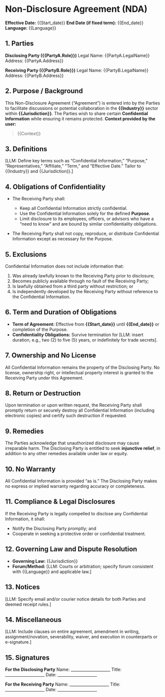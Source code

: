 # Non-Disclosure Agreement (NDA)

**Effective Date:** {{Start_date}}
**End Date (if fixed term):** {{End_date}}
**Language:** {{Language}}

## 1. Parties

**Disclosing Party ({{PartyA.Role}})**
Legal Name: {{PartyA.LegalName}}
Address: {{PartyA.Address}}

**Receiving Party ({{PartyB.Role}})**
Legal Name: {{PartyB.LegalName}}
Address: {{PartyB.Address}}

## 2. Purpose / Background

This Non-Disclosure Agreement (“Agreement”) is entered into by the Parties to facilitate discussions or potential collaboration in the **{{Industry}}** sector within **{{Jurisdiction}}**.
The Parties wish to share certain **Confidential Information** while ensuring it remains protected.
**Context provided by the user:**

> {{Context}}

## 3. Definitions

[LLM: Define key terms such as “Confidential Information,” “Purpose,” “Representatives,” “Affiliate,” “Term,” and “Effective Date.” Tailor to {{Industry}} and {{Jurisdiction}}.]

## 4. Obligations of Confidentiality

* The Receiving Party shall:

  * Keep all Confidential Information strictly confidential.
  * Use the Confidential Information solely for the defined **Purpose**.
  * Limit disclosure to its employees, officers, or advisors who have a “need to know” and are bound by similar confidentiality obligations.
* The Receiving Party shall not copy, reproduce, or distribute Confidential Information except as necessary for the Purpose.

## 5. Exclusions

Confidential Information does not include information that:

1. Was already lawfully known to the Receiving Party prior to disclosure;
2. Becomes publicly available through no fault of the Receiving Party;
3. Is lawfully obtained from a third party without restriction; or
4. Is independently developed by the Receiving Party without reference to the Confidential Information.

## 6. Term and Duration of Obligations

* **Term of Agreement:** Effective from **{{Start_date}}** until **{{End_date}}** or completion of the Purpose.
* **Confidentiality Obligations:** Survive termination for [LLM: insert duration, e.g., two (2) to five (5) years, or indefinitely for trade secrets].

## 7. Ownership and No License

All Confidential Information remains the property of the Disclosing Party.
No license, ownership right, or intellectual property interest is granted to the Receiving Party under this Agreement.

## 8. Return or Destruction

Upon termination or upon written request, the Receiving Party shall promptly return or securely destroy all Confidential Information (including electronic copies) and certify such destruction if requested.

## 9. Remedies

The Parties acknowledge that unauthorized disclosure may cause irreparable harm.
The Disclosing Party is entitled to seek **injunctive relief**, in addition to any other remedies available under law or equity.

## 10. No Warranty

All Confidential Information is provided “as is.”
The Disclosing Party makes no express or implied warranty regarding accuracy or completeness.

## 11. Compliance & Legal Disclosures

If the Receiving Party is legally compelled to disclose any Confidential Information, it shall:

* Notify the Disclosing Party promptly; and
* Cooperate in seeking a protective order or confidential treatment.

## 12. Governing Law and Dispute Resolution

* **Governing Law:** {{Jurisdiction}}
* **Forum/Method:** [LLM: Courts or arbitration; specify forum consistent with {{Language}} and applicable law.]

## 13. Notices

[LLM: Specify email and/or courier notice details for both Parties and deemed receipt rules.]

## 14. Miscellaneous

[LLM: Include clauses on entire agreement, amendment in writing, assignment/novation, severability, waiver, and execution in counterparts or e-signature.]

## 15. Signatures

**For the Disclosing Party**
Name: ____________________
Title: ____________________
Date: ____________________

**For the Receiving Party**
Name: ____________________
Title: ____________________
Date: ____________________
